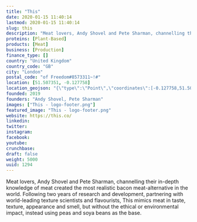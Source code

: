 ```yaml
---
title: "This"
date: 2020-01-15 11:40:14
lastmod: 2020-01-15 11:40:14
slug: this
description: "Meat lovers, Andy Shovel and Pete Sharman, channelling their in-depth knowledge of meat created the most realistic bacon meat-alternative in the world. Following two years of research and development, partnering with world-leading texture scientists and flavourists, This mimics meat in taste, texture, appearance and smell, but without the ethical or environmental impact, instead using peas and soya beans as the base."
proteins: [Plant-Based]
products: [Meat]
business: [Production]
finance_type: []
country: "United Kingdom"
country_code: "GB"
city: "London"
postal_code: "of Freedom#8573311~!#"
location: [51.507351, -0.127758]
location_geojson: "{\"type\":\"Point\",\"coordinates\":[-0.127758,51.507351]}"
founded: 2019
founders: "Andy Shovel, Pete Sharman"
images: ["This - logo-footer.png"]
featured_image: "This - logo-footer.png"
website: https://this.co/
linkedin: 
twitter: 
instagram: 
facebook: 
youtube: 
crunchbase: 
draft: false
weight: 5000
uuid: 1294
---
```

Meat lovers, Andy Shovel and Pete Sharman, channelling their in-depth knowledge of meat created the most realistic bacon meat-alternative in the world. Following two years of research and development, partnering with world-leading texture scientists and flavourists, This mimics meat in taste, texture, appearance and smell, but without the ethical or environmental impact, instead using peas and soya beans as the base.
